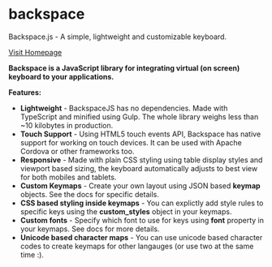 # backspace
Backspace.js - A simple, lightweight and customizable keyboard.

[Visit Homepage](https://stricode.github.io/backspace)

**Backspace is a JavaScript library for integrating virtual (on screen) keyboard to your applications.**

**Features:**

* **Lightweight** - BackspaceJS has no dependencies. Made with TypeScript and minified using Gulp. The whole library weighs less than ~10 kilobytes in production.
* **Touch Support** - Using HTML5 touch events API, Backspace has native support for working on touch devices. It can be used with Apache Cordova or other frameworks too.
* **Responsive** - Made with plain CSS styling using table display styles and viewport based sizing, the keyboard automatically adjusts to best view for both mobiles and tablets.
* **Custom Keymaps** - Create your own layout using JSON based **keymap** objects. See the docs for specific details.
* **CSS based styling inside keymaps** - You can explictly add style rules to specific keys using the **custom_styles** object in your keymaps.
*  **Custom fonts** - Specify which font to use for keys using **font** property in your keymaps. See docs for more details.
* **Unicode based character maps** - You can use unicode based character codes to create keymaps for other langauges (or use two at the same time :).
